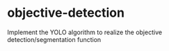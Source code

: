 # objective-detection

Implement the YOLO algorithm to realize the objective detection/segmentation function

